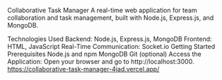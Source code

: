 Collaborative Task Manager
A real-time web application for team collaboration and task management, built with Node.js, Express.js, and MongoDB.

Technologies Used
Backend: Node.js, Express.js, MongoDB
Frontend: HTML, JavaScript
Real-Time Communication: Socket.io
Getting Started
Prerequisites
Node.js and npm
MongoDB
Git (optional)
Access the Application: Open your browser and go to http://localhost:3000.
https://collaborative-task-manager-4jad.vercel.app/
